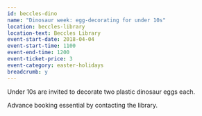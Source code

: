 ```yaml
---
id: beccles-dino
name: "Dinosaur week: egg-decorating for under 10s"
location: beccles-library
location-text: Beccles Library
event-start-date: 2018-04-04
event-start-time: 1100
event-end-time: 1200
event-ticket-price: 3
event-category: easter-holidays
breadcrumb: y
---
```


Under 10s are invited to decorate two plastic dinosaur eggs each.

Advance booking essential by contacting the library.
